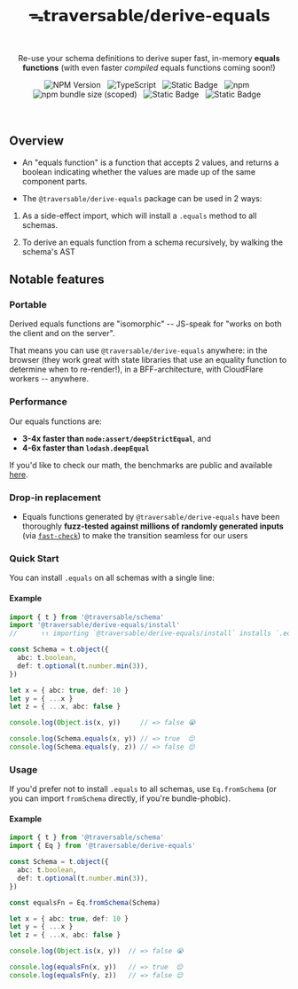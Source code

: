 <br />
  <h1 align="center">ᯓ𝘁𝗿𝗮𝘃𝗲𝗿𝘀𝗮𝗯𝗹𝗲/𝗱𝗲𝗿𝗶𝘃𝗲-𝗲𝗾𝘂𝗮𝗹𝘀</h1>
<br />

<p align="center">
Re-use your schema definitions to derive super fast, in-memory <b>equals functions</b> (with even faster <em>compiled</em> equals functions coming soon!)
</p>

<div align="center">
  <img alt="NPM Version" src="https://img.shields.io/npm/v/%40traversable%2Fderive-equals?style=flat-square&logo=npm&label=npm&color=blue">
  &nbsp;
  <img alt="TypeScript" src="https://img.shields.io/badge/TypeScript-5.5%2B-blue?style=flat-square&logo=TypeScript&logoColor=4a9cf6">
  &nbsp;
  <img alt="Static Badge" src="https://img.shields.io/badge/license-MIT-a094a2?style=flat-square">
  &nbsp;
  <img alt="npm" src="https://img.shields.io/npm/dt/@traversable/derive-equals?style=flat-square">
  &nbsp;
</div>

<div align="center">
  <img alt="npm bundle size (scoped)" src="https://img.shields.io/bundlephobia/minzip/%40traversable/derive-equals?style=flat-square&label=size">
  &nbsp;
  <img alt="Static Badge" src="https://img.shields.io/badge/ESM-supported-2d9574?style=flat-square&logo=JavaScript">
  &nbsp;
  <img alt="Static Badge" src="https://img.shields.io/badge/CJS-supported-2d9574?style=flat-square&logo=Node.JS">
  &nbsp;
</div>

<br />
<br />


## Overview

- An "equals function" is a function that accepts 2 values, and returns a boolean indicating whether the values
are made up of the same component parts.

- The `@traversable/derive-equals` package can be used in 2 ways: 

1. As a side-effect import, which will install a `.equals` method to all schemas. 

2. To derive an equals function from a schema recursively, by walking the schema's AST

## Notable features

### Portable

Derived equals functions are "isomorphic" -- JS-speak for "works on both the client and on the server".

That means you can use `@traversable/derive-equals` anywhere: in the browser (they work great with state
libraries that use an equality function to determine when to re-render!), in a BFF-architecture, with
CloudFlare workers -- anywhere.

### Performance

Our equals functions are:

- **3-4x faster than `node:assert/deepStrictEqual`**, and 
- **4-6x faster than `lodash.deepEqual`**

If you'd like to check our math, the benchmarks are public and available [here](https://github.com/traversable/schema/tree/main/benchmarks).

### Drop-in replacement

- Equals functions generated by `@traversable/derive-equals` have been thoroughly 
    **fuzz-tested against millions of randomly generated inputs** 
    (via [`fast-check`](https://github.com/dubzzz/fast-check)) to make the transition
    seamless for our users

### Quick Start

You can install `.equals` on all schemas with a single line:

#### Example

```typescript
import { t } from '@traversable/schema'
import '@traversable/derive-equals/install'
//      ↑↑ importing `@traversable/derive-equals/install` installs `.equal` on all schemas

const Schema = t.object({
  abc: t.boolean,
  def: t.optional(t.number.min(3)),
})

let x = { abc: true, def: 10 }
let y = { ...x }
let z = { ...x, abc: false }

console.log(Object.is(x, y))     // => false 😭

console.log(Schema.equals(x, y)) // => true  😌
console.log(Schema.equals(y, z)) // => false 😌
```

### Usage

If you'd prefer not to install `.equals` to all schemas, use `Eq.fromSchema` 
(or you can import `fromSchema` directly, if you're bundle-phobic).

#### Example

```typescript
import { t } from '@traversable/schema'
import { Eq } from '@traversable/derive-equals'

const Schema = t.object({
  abc: t.boolean,
  def: t.optional(t.number.min(3)),
})

const equalsFn = Eq.fromSchema(Schema)

let x = { abc: true, def: 10 }
let y = { ...x }
let z = { ...x, abc: false }

console.log(Object.is(x, y))  // => false 😭

console.log(equalsFn(x, y))   // => true  😌
console.log(equalsFn(y, z))   // => false 😌
```
